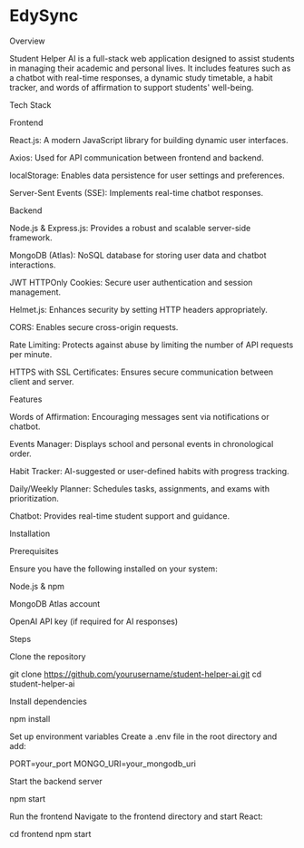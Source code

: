 # EdySync

Overview

Student Helper AI is a full-stack web application designed to assist students in managing their academic and personal lives. It includes features such as a chatbot with real-time responses, a dynamic study timetable, a habit tracker, and words of affirmation to support students' well-being.

Tech Stack

Frontend

React.js: A modern JavaScript library for building dynamic user interfaces.

Axios: Used for API communication between frontend and backend.

localStorage: Enables data persistence for user settings and preferences.

Server-Sent Events (SSE): Implements real-time chatbot responses.

Backend

Node.js & Express.js: Provides a robust and scalable server-side framework.

MongoDB (Atlas): NoSQL database for storing user data and chatbot interactions.

JWT HTTPOnly Cookies: Secure user authentication and session management.

Helmet.js: Enhances security by setting HTTP headers appropriately.

CORS: Enables secure cross-origin requests.

Rate Limiting: Protects against abuse by limiting the number of API requests per minute.

HTTPS with SSL Certificates: Ensures secure communication between client and server.

Features

Words of Affirmation: Encouraging messages sent via notifications or chatbot.

Events Manager: Displays school and personal events in chronological order.

Habit Tracker: AI-suggested or user-defined habits with progress tracking.

Daily/Weekly Planner: Schedules tasks, assignments, and exams with prioritization.

Chatbot: Provides real-time student support and guidance.

Installation

Prerequisites

Ensure you have the following installed on your system:

Node.js & npm

MongoDB Atlas account

OpenAI API key (if required for AI responses)

Steps

Clone the repository

git clone https://github.com/yourusername/student-helper-ai.git
cd student-helper-ai

Install dependencies

npm install

Set up environment variables
Create a .env file in the root directory and add:

PORT=your_port
MONGO_URI=your_mongodb_uri

Start the backend server

npm start

Run the frontend
Navigate to the frontend directory and start React:

cd frontend
npm start

